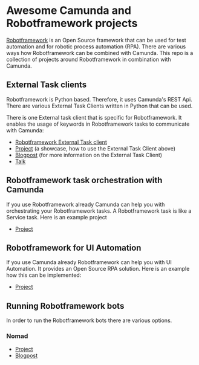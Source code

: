# Awesome Camunda and Robotframework projects
[Robotframework](https://robotframework.org/) is an Open Source framework that can be used for test automation and for robotic process automation (RPA). There are various ways how Robotframework can be combined with Camunda. This repo is a collection of projects around Robotframework in combination with Camunda. 

## External Task clients
Robotframework is Python based. Therefore, it uses Camunda's REST Api. There are various External Task Clients written in Python that can be used. 

There is one External task client that is specific for Robotframework. It enables the usage of keywords in Robotframework tasks to communicate with Camunda: 
 - [Robotframework External Task client](https://github.com/MarketSquare/robotframework-camunda)
 - [Project](https://gitlab.com/noordsestern/camunda-invade-example) (a showcase, how to use the External Task Client above)
 - [Blogpost](https://www.postadress-techblog.de/post/camunda-robot-framework) (for more information on the External Task Client)
 - [Talk](https://robocon.io/#robotframework-camunda-library:-orchestrating-robotic-tasks-with-camunda)


## Robotframework task orchestration with Camunda
If you use Robotframework already Camunda can help you with orchestrating your Robotframework tasks. A Robotframework task is like a Service task.  Here is an example project

 - [Project](https://github.com/TheProjectAurora/camunda-robotframework-demo/)
 
 
## Robotframework for UI Automation
If you use Camunda already Robotframework can help you with UI Automation. It provides an Open Source RPA solution. Here is an example how this can be implemented:
- [Project](https://gitlab.com/atsoukka/robot-rpa-playground/)
 
## Running Robotframework bots
In order to run the Robotframework bots there are various options.

### Nomad
- [Project](https://gitlab.com/vasara-bpm/camunda-nomad-client/)
- [Blogpost](https://datakurre.pandala.org/2021/04/camunda-nomad-robotframework-rpa/)


